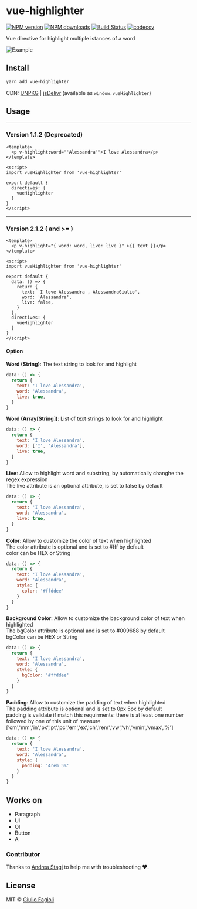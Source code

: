# vue-highlighter

[![NPM version](https://img.shields.io/npm/v/vue-highlighter.svg?style=flat)](https://npmjs.com/package/vue-highlighter) [![NPM downloads](https://img.shields.io/npm/dm/vue-highlighter.svg?style=flat)](https://npmjs.com/package/vue-highlighter) [![Build Status](https://travis-ci.org/Remeic/vue-highlighter.svg?branch=master)](https://travis-ci.org/Remeic/vue-highlighter)
[![codecov](https://codecov.io/gh/Remeic/vue-highlighter/branch/master/graph/badge.svg)](https://codecov.io/gh/Remeic/vue-highlighter)

Vue directive for highlight multiple istances of a word

![Example](https://media.giphy.com/media/YU7J5r4WfnLO0geruD/giphy.gif)

## Install

```bash
yarn add vue-highlighter
```

CDN: [UNPKG](https://unpkg.com/vue-highlighter/) | [jsDelivr](https://cdn.jsdelivr.net/npm/vue-highlighter/) (available as `window.vueHighlighter`)

## Usage

***

### Version 1.1.2 (**Deprecated**)
```vue
<template>
  <p v-highlight:word="'Alessandra'">I love Alessandra</p>
</template>

<script>
import vueHighlighter from 'vue-highlighter'

export default {
  directives: {
    vueHighlighter
  }
}
</script>
```

***

### Version 2.1.2 ( and >= )
```vue
<template>
  <p v-highlight="{ word: word, live: live }" >{{ text }}</p>
</template>

<script>
import vueHighlighter from 'vue-highlighter'

export default {
  data: () => {
    return {
      text: 'I love Alessandra , AlessandraGiulio',
      word: 'Alessandra',
      live: false,
    }
  },
  directives: {
    vueHighlighter
  }
}
</script>
```

#### Option
  **Word (String)**: The text string to look for and highlight
  ```js
  data: () => {
    return {
      text: 'I love Alessandra',
      word: 'Alessandra',
      live: true,
    }
  }
  ```
  
  **Word (Array[String])**: List of text strings to look for and highlight
  ```js
  data: () => {
    return {
      text: 'I love Alessandra',
      word: ['I', 'Alessandra'],
      live: true,
    }
  }
  ```
  
  **Live**: Allow to highlight word and substring, by automatically changhe the regex expression <br>
  The live attribute is an optional attribute, is set to false by default
  ```js
  data: () => {
    return {
      text: 'I love Alessandra',
      word: 'Alessandra',
      live: true,
    }
  }
  ```

  **Color**: Allow to customize the color of text when highlighted<br>
  The color attribute is optional and is set to #fff by default<br>
  color can be HEX or String<br>

  ```js
  data: () => {
    return {
      text: 'I love Alessandra',
      word: 'Alessandra',
      style: {
        color: '#ffddee'
      }
    }
  }
  ```

**Background Color**: Allow to customize the background color of text when highlighted<br>
The bgColor attribute is optional and is set to #009688 by default<br>
bgColor can be HEX or String
  
  ```js
  data: () => {
    return {
      text: 'I love Alessandra',
      word: 'Alessandra',
      style: {
        bgColor: '#ffddee'
      }
    }
  }
  ```

**Padding**: Allow to customize the padding of text when highlighted<br>
The padding attribute is optional and is set to 0px 5px by default<br>
padding is validate if match this requirments: there is at least one number followed by one of this unit of measure ['cm','mm','in','px','pt','pc','em','ex','ch','rem','vw','vh','vmin','vmax','%']
  
  ```js
  data: () => {
    return {
      text: 'I love Alessandra',
      word: 'Alessandra',
      style: {
        padding: '4rem 5%'
      }
    }
  }
  ```

## Works on

* Paragraph
* Ul
* Ol
* Button 
* A 

### Contributor

Thanks to [Andrea Stagi](https://github.com/astagi) to help me with troubleshooting ❤️.


## License

MIT &copy; [Giulio Fagioli](https://github.com/remeic)
